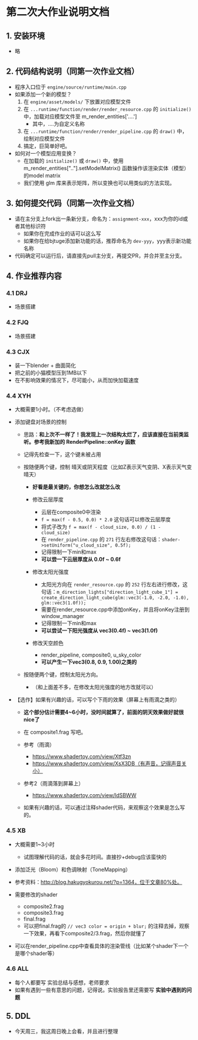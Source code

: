 # 第二次大作业说明文档

## 1. 安装环境

* 略

## 2. 代码结构说明（同第一次作业文档）

* 程序入口位于 `engine/source/runtime/main.cpp`
* 如果添加一个新的模型？
  1. 在 `engine/asset/models/` 下放置对应模型文件
  2. 在 `...runtime/function/render/render_resource.cpp` 的 `initialize()` 中，加载对应模型文件至 m_render_entities['....']
     * 其中，....为自定义名称
  3. 在 `...runtime/function/render/render_pipeline.cpp` 的 `draw()` 中，绘制对应模型文件
  4. 搞定，巨简单好吧。
* 如何对一个模型应用变换？
  * 在加载的 `initialize()` 或 `draw()` 中，使用 m_render_entities[".."].setModelMatrix() 函数操作该渲染实体（模型）的model matrix
  * 我们使用 glm 库来表示矩阵，所以变换也可以用类似的方法实现。

## 3. 如何提交代码（同第一次作业文档）

* 请在主分支上fork出一条新分支，命名为：`assignment-xxx`，xxx为你的id或者其他标识符
  * 如果你在完成作业的话可以这么写
  * 如果你在给bjtuge添加新功能的话，推荐命名为 `dev-yyy`，yyy表示新功能名称
* 代码确定可以运行后，请直接先pull主分支，再提交PR，并合并至主分支。

## 4. 作业推荐内容

### 4.1 DRJ

* 场景搭建

### 4.2 FJQ

* 场景搭建

### 4.3 CJX

* 装一下blender + 曲面简化
* 把之前的小猫模型压到1MB以下
* 在不影响效果的情况下，尽可能小，从而加快加载速度

### 4.4 XYH

* 大概需要1小时。（不考虑选做）
* 添加键盘对场景的控制
  * 思路：**和上次不一样了！我发现上一次结构太烂了，应该直接在当前类监听。参考我新加的 RenderPipeline::onKey 函数**
  * 记得先检查一下，这个键未被占用
  * 按随便两个键，控制 晴天或阴天程度（比如Z表示天气变阴、X表示天气变晴天）
    * **好看是最关键的，你想怎么改就怎么改**
    * 修改云层厚度
      * 云层在composite0中渲染
      * `f = max(f - 0.5, 0.0) * 2.0` 这句话可以修改云层厚度
      * 将式子改为 `f = max(f - cloud_size, 0.0) / (1 - cloud_size)`
      * 在 `render_pipeline.cpp` 的 `271` 行左右修改这句话：`shader->setUniform("u_cloud_size", 0.5f);`
      * 记得限制一下min和max
      * **可以尝一下云层厚度从 0.0f ~ 0.6f**
    
    * 修改太阳光强度
      * 太阳光方向在 `render_resource.cpp` 的 `252` 行左右进行修改，这句话：`m_direction_lights["direction_light_cube_1"] = create_direction_light_cube(glm::vec3(-1.0, -2.0, -1.0), glm::vec3(1.0f));`
      * 需要在render_resource.cpp中添加onKey，并且将onKey注册到window_manager
      * 记得限制一下min和max
      * **可以尝试一下阳光强度从 vec3(0.4f) ~ vec3(1.0f)**
    
    * 修改天空颜色
      * render_pipeline, composite0, u_sky_color
      * **可以产生一下vec3(0.8, 0.9, 1.00)之类的** 
    
  * 按随便两个键，控制太阳光方向。
    * （和上面差不多，在修改太阳光强度的地方改就可以）

* 【选作】如果有兴趣的话，可以写个下雨的效果（屏幕上有雨滴之类的）
  * **这个部分估计需要4~6小时，没时间就算了，前面的阴天效果做好就很nice了**
  * 在 composite1.frag 写吧。
  * 参考（雨滴）
    * https://www.shadertoy.com/view/Xtf3zn
    * https://www.shadertoy.com/view/XsX3DB（有声音，记得声音关小）

  * 参考2（雨滴落到屏幕上）
    * https://www.shadertoy.com/view/ldSBWW

  * 如果有兴趣的话，可以通过注释shader代码，来观察这个效果是怎么写的。

### 4.5 XB

* 大概需要1~3小时
  * 试图理解代码的话，就会多花时间。直接抄+debug应该蛮快的

* 添加泛光（Bloom）和色调映射（ToneMapping）
* 参考资料：http://blog.hakugyokurou.net/?p=1364，位于文章80%处。
* 需要修改的shader
  * composite2.frag
  * composite3.frag
  * final.frag
  * 可以把final.frag的 `// vec3 color = origin + blur;` 的注释去掉，观察一下效果，再看下composite2/3.frag，然后你就懂了
* 可以在render_pipeline.cpp中查看具体的渲染管线（比如某个shader下一个是哪个shader等）

### 4.6 ALL

* 每个人都要写 实验总结与感想，老师要求
* 如果有遇到一些有意思的问题，记得说。实验报告里还需要写 **实验中遇到的问题**

## 5. DDL

* 今天周三，我这周日晚上会看，并且进行整理